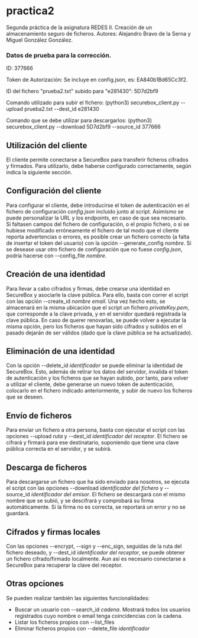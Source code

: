 # practica2

Segunda práctica de la asignatura REDES II. Creación de un almacenamiento seguro de ficheros.
Autores: Alejandro Bravo de la Serna y Miguel González González.

### Datos de prueba para la corrección.
ID: 377666

Token de Autorización: Se incluye en config.json, es: EA840b1Bd65Cc3f2.

ID del fichero "prueba2.txt" subido para "e281430": 5D7d2bf9

Comando utilizado para subir el fichero: (python3) securebox_client.py --upload prueba2.txt --dest_id e281430

Comando que se debe utilizar para descargarlos: (python3) securebox_client.py --download 5D7d2bf9 --source_id 377666


## Utilización del cliente
El cliente permite conectarse a SecureBox para transferir ficheros cifrados y firmados. Para utilizarlo, debe haberse configurado correctamente, según indica la siguiente sección.

## Configuración del cliente
Para configurar el cliente, debe introducirse el token de autenticación en el fichero de configuración _config.json_ incluido junto al script. Asimismo se puede personalizar la URL y los endpoints, en caso de que sea necesario. Si faltasen campos del fichero de configuración, o el propio fichero, o si se hubiese modificado erróneamente el fichero de tal modo que el cliente reporta advertencias o errores, es posible crear un fichero correcto (a falta de insertar el token del usuario) con la opción --generate_config _nombre_. Si se desease usar otro fichero de configuración que no fuese _config.json_, podría hacerse con --config_file _nombre_.  

## Creación de una identidad
Para llevar a cabo cifrados y firmas, debe crearse una identidad en SecureBox y asociarle la clave pública. Para ello, basta con correr el script con las opción --create_id _nombre_ _email_. Una vez hecho esto, se almacenará en la misma ubicación que el script un fichero _privateKey.pem_, que corresponde a la clave privada, y en el servidor quedará registrada la clave pública. En caso de querer renovarlas, se puede volver a ejecutar la misma opción, pero los ficheros que hayan sido cifrados y subidos en el pasado dejarán de ser válidos (dado que la clave pública se ha actualizado).

## Eliminación de una identidad
Con la opción --delete_id _identificador_ se puede eliminar la identidad de SecureBox. Esto, además de retirar los datos del servidor, invalida el token de autenticación y los ficheros que se hayan subido, por tanto, para volver a utilizar el cliente, debe generarse un nuevo token de autenticación, colocarlo en el fichero indicado anteriormente, y subir de nuevo los ficheros que se deseen.
## Envío de ficheros
Para enviar un fichero a otra persona, basta con ejecutar el script con las opciones --upload _ruta_ y --dest_id _identificador del receptor_. El fichero se cifrará y firmará para ese destinatario, suponiendo que tiene una clave pública correcta en el servidor, y se subirá.

## Descarga de ficheros
Para descargarse un fichero que ha sido enviado para nosotros, se ejecuta el script con las opciones --download _identificador del fichero_ y --source_id _identificador del emisor_. El fichero se descargará con el mismo nombre que se subió, y se descifrará y comprobará su firma automáticamente. Si la firma no es correcta, se reportará un error y no se guardará.

## Cifrados y firmas locales
Con las opciones --encrypt, --sign y --enc_sign, seguidas de la ruta del fichero deseado, y --dest_id _identificador del receptor_, se puede obtener un fichero cifrado/firmado localmente. Aun así es necesario conectarse a SecureBox para recuperar la clave del receptor.

## Otras opciones
Se pueden realizar también las siguientes funcionalidades:

- Buscar un usuario con --search_id _cadena_. Mostrará todos los usuarios registrados cuyo nombre o email tenga coincidencias con la cadena.
- Listar los ficheros propios con --list_files
- Eliminar ficheros propios con --delete_file _identificador_
